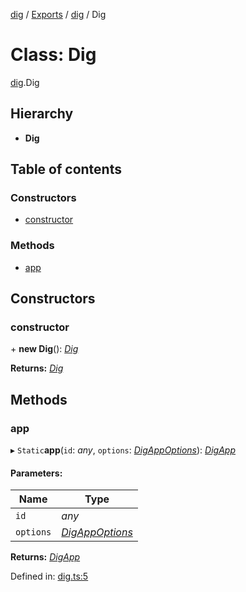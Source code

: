 [dig](../README.md) / [Exports](../modules.md) / [dig](../modules/dig.md) / Dig

# Class: Dig

[dig](../modules/dig.md).Dig

## Hierarchy

* **Dig**

## Table of contents

### Constructors

- [constructor](dig.dig-1.md#constructor)

### Methods

- [app](dig.dig-1.md#app)

## Constructors

### constructor

\+ **new Dig**(): [*Dig*](dig.dig-1.md)

**Returns:** [*Dig*](dig.dig-1.md)

## Methods

### app

▸ `Static`**app**(`id`: *any*, `options`: [*DigAppOptions*](../interfaces/interfaces/dig-app-options.digappoptions.md)): [*DigApp*](../interfaces/interfaces/dig-app.digapp.md)

#### Parameters:

Name | Type |
------ | ------ |
`id` | *any* |
`options` | [*DigAppOptions*](../interfaces/interfaces/dig-app-options.digappoptions.md) |

**Returns:** [*DigApp*](../interfaces/interfaces/dig-app.digapp.md)

Defined in: [dig.ts:5](https://github.com/dig-platform/dig-app/blob/df110311/projects/dig/src/lib/dig.ts#L5)
